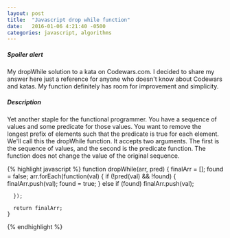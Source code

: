 ```yaml
---
layout: post
title:  "Javascript drop while function"
date:   2016-01-06 4:21:40 -0500
categories: javascript, algorithms
---
```


##### Spoiler alert
My dropWhile solution to a kata on Codewars.com. I decided to share my answer here just a reference for anyone who doesn't know about Codewars and katas. My function definitely has room for improvement and simplicity.

##### Description
Yet another staple for the functional programmer. You have a sequence of values and some predicate for those values. You want to remove the longest prefix of elements such that the predicate is true for each element. We'll call this the dropWhile function. It accepts two arguments. The first is the sequence of values, and the second is the predicate function. The function does not change the value of the original sequence.

{% highlight javascript %}
	function dropWhile(arr, pred) {
	  finalArr = [];
	  found = false;
	  arr.forEach(function(val) {
	     if (!pred(val) && !found) {
	       finalArr.push(val);
	       found = true;
	      } else if (found)
	        finalArr.push(val);
	      
	  });
	  
	  return finalArr;
	}
{% endhighlight %}
